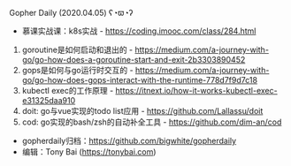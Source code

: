 Gopher Daily (2020.04.05) ʕ◔ϖ◔ʔ

* 慕课实战课：k8s实战 - https://coding.imooc.com/class/284.html

1. goroutine是如何启动和退出的 - https://medium.com/a-journey-with-go/go-how-does-a-goroutine-start-and-exit-2b3303890452
2. gops是如何与go运行时交互的 - https://medium.com/a-journey-with-go/go-how-does-gops-interact-with-the-runtime-778d7f9d7c18
3. kubectl exec的工作原理 - https://itnext.io/how-it-works-kubectl-exec-e31325daa910
4. doit: go与vue实现的todo list应用 - https://github.com/Lallassu/doit
5. cod: go实现的bash/zsh的自动补全工具 - https://github.com/dim-an/cod

* gopherdaily归档：https://github.com/bigwhite/gopherdaily
* 编辑：Tony Bai (https://tonybai.com)
